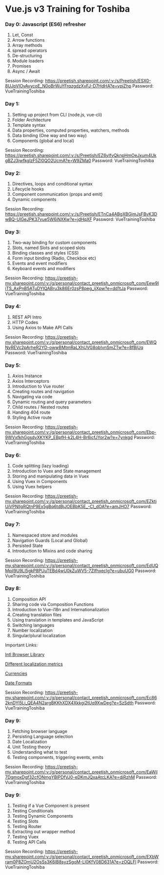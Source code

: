# Vue.js v3 Training for Toshiba

### Day 0: Javascript (ES6) refresher
1. Let, Const
2. Arrow functions
3. Array methods
4. spread operators
5. De-structuring
6. Module loaders
7. Promises
8. Async / Await

Session Recording: https://preetish.sharepoint.com/:v:/s/Preetish/ESX0-8UJpVlOvAvycoE_N0oBrWuYFrqzgdzXvFJ-D7HdHA?e=vpiZhp
Password: VueTrainingToshiba


### Day 1: 
1. Setting up project from CLI (node.js, vue-cli) 
2. Folder Architecture 
3. Template syntax
4. Data properties, computed properties, watchers, methods
5. Data binding (One way and two way)
6. Components (global and local)

Session Recording: https://preetish.sharepoint.com/:v:/s/Preetish/EZ6yIfvQknpHmOeJxum4UkgBZJ3jwfkglzF5Zl0QO2UcmA?e=W9ZMa0
Password: VueTrainingToshiba

### Day 2: 
1. Directives, loops and conditional syntax
2. Lifecycle hooks
3. Component communication (props and emit)
4. Dynamic components 


Session Recording: https://preetish.sharepoint.com/:v:/s/Preetish/ETnCa4ABgXBGimJsFBvK3DwBQ-UlGeJPK37vue5W6iNXKw?e=jdHqXF
Password: VueTrainingToshiba

### Day 3: 
1. Two-way binding for custom components
2. Slots, named Slots and scoped slots
3. Binding classes and styles (CSS) 
4. Form input binding (Radio, Checkbox etc) 
5. Events and event modifiers
6. Keyboard events and modifiers


Session Recording: https://preetish-my.sharepoint.com/:v:/g/personal/contact_preetish_onmicrosoft_com/Eew9IiTS_AxPnB5ATuDYIQABru3k86Er0zsP8peg_ijXpw?e=dd1tJa
Password: VueTrainingToshiba

### Day 4: 
1. REST API Intro
2. HTTP Codes
3. Using Axios to Make API Calls


Session Recording: https://preetish-my.sharepoint.com/:v:/g/personal/contact_preetish_onmicrosoft_com/EWQNyREVc2pArheR2YD-owwBMtmRaLXhUVG8obIvnSmZTw?e=8fBjUq
Password: VueTrainingToshiba

### Day 5:
1. Axios Instance
2. Axios Interceptors
3. Introduction to Vue router
4. Creating routes and navigation
5. Navigating via code
6. Dynamic routing and query parameters
7. Child routes / Nested routes
8. Handing 404 route
9. Styling Active route

Session Recording: https://preetish-my.sharepoint.com/:v:/g/personal/contact_preetish_onmicrosoft_com/Ebp-9WVxfkhGgsdvXKYKP_EBpfH-k2L4H-Br6icfJYor2w?e=7ynkgd
Password: VueTrainingToshiba

### Day 6:
1. Code splitting (lazy loading)
2. Introduction to Vuex and State management
3. Storing and manipulating data in Vuex
4. Using Vuex in Components
5. Using Vuex helpers


Session Recording: https://preetish-my.sharepoint.com/:v:/g/personal/contact_preetish_onmicrosoft_com/EZktiUiVPNlIgRQtnP9Ex5gBq6tdBjJOEBbK5E_-CI_dOA?e=amJHO7
Password: VueTrainingToshiba

### Day 7:
1. Namespaced store and modules
2. Navigation Guards (Local and Global)
3. Persisted State
4. Introduction to Mixins and code sharing


Session Recording: https://preetish-my.sharepoint.com/:v:/g/personal/contact_preetish_onmicrosoft_com/EdUQMpjl9U9Ll5gkP8PUuTEBd4wU0kZuWV5-7Zlfhxeclg?e=ubuUG0
Password: VueTrainingToshiba

### Day 8:
1. Composition API
2. Sharing code via Composition Functions
3. Introduction to Vue-i18n and Internationalization
4. Creating translation files
5. Using translation in templates and JavaScript
6. Switching languages
7. Number localization
8. Singular/plural localization

Important Links:

[Intl Browser Library](https://developer.mozilla.org/en-US/docs/Web/JavaScript/Reference/Global_Objects/Intl/NumberFormat)

[Different localization metrics](https://formatjs.io/docs/polyfills/intl-numberformat/#simple-units)

[Currencies](https://tc39.es/ecma402/#locales-currencies-tz)

[Date Formats](https://developer.mozilla.org/en-US/docs/Web/JavaScript/Reference/Global_Objects/Intl/NumberFormat/NumberFormat)

Session Recording: https://preetish-my.sharepoint.com/:v:/g/personal/contact_preetish_onmicrosoft_com/Ec862knDYl5Lj_QEA4N2argBKKhXDX4Xkkgi2tUq9XwDeg?e=SzSdth
Password: VueTrainingToshiba

### Day 9:
1. Fetching browser language
2. Persisting Language selection
3. Date Localization
4. Unit Testing theory
5. Understanding what to test
6. Testing components, triggering events, emits

Session Recording: https://preetish-my.sharepoint.com/:v:/g/personal/contact_preetish_onmicrosoft_com/EaWil7DgmoxDgf32cfONmgYBlPDfVJ0-eDKmJQxaAtcLKA?e=diRzhM
Password: VueTrainingToshiba

### Day 9:
1. Testing if a Vue Component is present
2. Testing Conditionals
3. Testing Dynamic Components
4. Testing Slots
5. Testing Router
6. Extracting out wrapper method
7. Testing Vuex
8. Testing API Calls 

Session Recording: https://preetish-my.sharepoint.com/:v:/g/personal/contact_preetish_onmicrosoft_com/EXbWram0P8ZOmU2OsSs3K6IB8syzSgoM-Ll0KfV08D631A?e=zOQLFl
Password: VueTrainingToshiba
